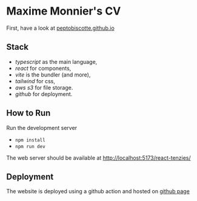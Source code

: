# Maxime Monnier's CV

First, have a look at [peptobiscotte.github.io](https://peptobiscotte.github.io)

## Stack

- _typescript_ as the main language,
- _react_ for components,
- _vite_ is the bundler (and more),
- _tailwind_ for css,
- _aws s3_ for file storage.
- _github_ for deployment.

## How to Run

Run the development server

- `npm install`
- `npm run dev`

The web server should be available at [http://localhost:5173/react-tenzies/](<[url](http://localhost:5173/react-tenzies/)>)

## Deployment

The website is deployed using a github action and hosted on [github page](<[url](https://peptobiscotte.github.io/)>)
